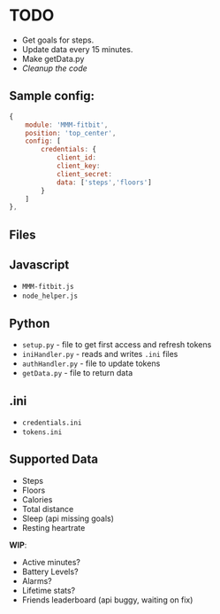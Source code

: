 TODO
==
* Get goals for steps.
* Update data every 15 minutes.
* Make getData.py
* _Cleanup the code_

## Sample config:
````javascript
{
	module: 'MMM-fitbit',
	position: 'top_center',
	config: [
		credentials: {
			client_id:
			client_key:
			client_secret:
			data: ['steps','floors']
		}
	]
},
````

Files
--
## Javascript
* `MMM-fitbit.js`
* `node_helper.js`

## Python
* `setup.py` - file to get first access and refresh tokens
* `iniHandler.py` - reads and writes `.ini` files
* `authHandler.py` - file to update tokens
* `getData.py` - file to return data

## .ini
* `credentials.ini`
* `tokens.ini`

Supported Data
--
* Steps
* Floors
* Calories
* Total distance
* Sleep (api missing goals)
* Resting heartrate

**WIP**:
* Active minutes?
* Battery Levels?
* Alarms?
* Lifetime stats?
* Friends leaderboard (api buggy, waiting on fix)